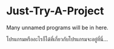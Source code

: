 # Just-Try-A-Project
Many unnamed programs will be in here.

โปรแกรมหรืออะไรก็ได้ที่เกี่ยวกับโปรแกรมจะอยู่ที่นี่...
